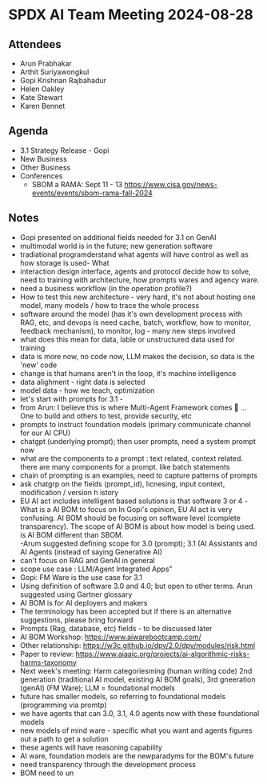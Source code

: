 # SPDX AI Team Meeting 2024-08-28
 
## Attendees
- Arun Prabhakar
- Arthit Suriyawongkul
- Gopi Krishnan Rajbahadur
- Helen Oakley
- Kate Stewart
- Karen Bennet

## Agenda   
- 3.1 Strategy Release - Gopi
- New Business
- Other Business
- Conferences
  - SBOM a RAMA: Sept 11 - 13 https://www.cisa.gov/news-events/events/sbom-rama-fall-2024

## Notes
- Gopi presented on additional fields needed for 3.1 on GenAI
- multimodal world is in the future; new generation software
- tradiational programderstand what agents will have control as well as how storage is used- What
- interaction design interface, agents and protocol decide how to solve, need to training with architecture, how prompts wares and agency ware.
- need a business workflow (in the operation profile?)
- How to test this new architecture - very hard, it's not about hosting one model,  many models / how to trace the whole process
- software around the model (has it's  own development process with RAG, etc, and devops is  need cache, batch, workflow, how to monitor, feedback mechanism), to monitor, log - many new steps involved
- what does this mean for data, lable or unstructured data used for training
- data is more now, no code now, LLM makes the decision, so data is the 'new' code
- change is that humans aren't in the loop, it's machine intelligence
- data alighment - right data is selected
- model data - how we teach, optimization
- let's start with prompts for 3.1 -
- from Arun: I believe this is where Multi-Agent Framework comes 🙂 … One to build and others to test, provide security, etc
- prompts to instruct foundation models (primary communicate channel for our AI CPU)
- chatgpt (underlying prompt); then user prompts, need a system prompt now 
- what are the components to a prompt : text related, context related. there are many components for a prompt.  like batch statements
- chain of prompting is an examples, need to capture patterns of prompts
- ask chatgrp on the fields (prompt_id), licnesing, input context, modification / version h
istory
- EU AI act includes intelligent based solutions is that software 3 or 4
 -What is a AI BOM to focus on In Gopi's opinion, EU AI act is very confusing.  AI BOM should be focusing on software level (complete transparency).  The scope of AI BOM is about how model is being used.   is AI BOM different than  SBOM.  
 -Arum suggested defining scope for 3.0 (prompt); 3.1  (AI Assistants and AI Agents (instead of saying Generative AI)
 - can't focus on RAG and GenAI in general
 - scope use case : LLM/Agent Integrated Apps"
 - Gopi:  FM Ware is the use case for 3.1 
 - Using definition of software 3.0 and 4.0; but open to other terms.  Arun suggested using Gartner glossary
 - AI BOM is for AI deployers and makers
 - The terminology has been accepted  but if there is an alternative  suggestions, please bring forward
 - Prompts (Rag, database, etc) fields - to be discussed later
 - AI BOM Workshop: https://www.aiwarebootcamp.com/
 - Other relationship: https://w3c.github.io/dpv/2.0/dpv/modules/risk.html
 - Paper to <harm> review: https://www.aiaaic.org/projects/ai-algorithmic-risks-harms-taxonomy
- Next week's meeting: Harm categoriesming (human writing code) 2nd generation (traditional AI model, existing AI BOM goals), 3rd gneeration (genAI) (FM Ware);  LLM = foundational models
- future has smaller models, so referring to foundational models (programming via promtp)
- we have agents that can 3.0, 3.1, 4.0 agents now with these foundational models
- new models of mind ware - specific what you want and agents figures out a path to get a solution
- these agents will have reasoning capability
- AI ware, foundation models are the newparadyms for the BOM's future
- need transparency through the development process
- BOM need to un
